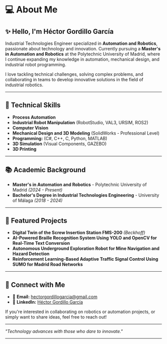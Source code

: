 # 💻 About Me

## ✨ Hello, I'm Héctor Gordillo García

Industrial Technologies Engineer specialized in **Automation and Robotics**, passionate about technology and innovation. Currently pursuing a **Master's in Automation and Robotics** at the Polytechnic University of Madrid, where I continue expanding my knowledge in automation, mechanical design, and industrial robot programming.

I love tackling technical challenges, solving complex problems, and collaborating in teams to develop innovative solutions in the field of industrial robotics.

---

## 🔧 Technical Skills
- **Process Automation**
- **Industrial Robot Manipulation** (RobotStudio, VAL3, URSIM, ROS2)
- **Computer Vision**
- **Mechanical Design and 3D Modeling** (SolidWorks - Professional Level)
- **Programming:** (C#, C++, C, Python, MATLAB)
- **3D Simulation** (Visual Components, GAZEBO)
- **3D Printing**

---

## 📚 Academic Background
- **Master's in Automation and Robotics** - Polytechnic University of Madrid *(2024 - Present)*
- **Bachelor's Degree in Industrial Technologies Engineering** - University of Málaga *(2018 - 2024)*

---

## 🎨 Featured Projects
- **Digital Twin of the Screw Insertion Station FMS-200** *(Beckhoff)*
- **AI-Powered Braille Recognition System Using YOLO and OpenCV for Real-Time Text Conversion**
- **Autonomous Underground Exploration Robot for Mine Navigation and Hazard Detection**
- **Reinforcement Learning-Based Adaptive Traffic Signal Control Using SUMO for Madrid Road Networks**
---

## 👥 Connect with Me
- 📧 **Email:** [hectorgordillogarcia@gmail.com](mailto:hectorgordillogarcia@gmail.com)
- 🔗 **LinkedIn:** [Héctor Gordillo García](https://www.linkedin.com/in/h%C3%A9ctor-gordillo-garc%C3%ADa-18b026254)

If you're interested in collaborating on robotics or automation projects, or simply want to share ideas, feel free to reach out!

---

_\"Technology advances with those who dare to innovate.\"_

---

